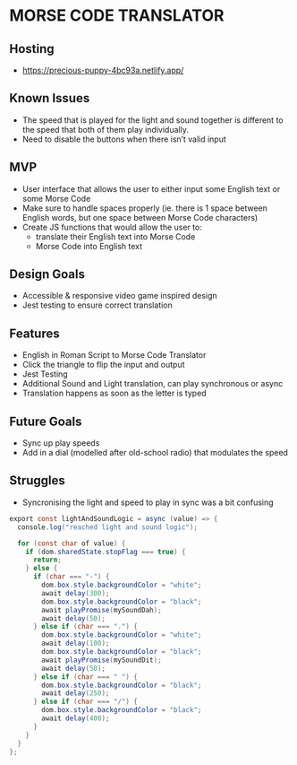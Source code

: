 # MORSE CODE TRANSLATOR

## Hosting

- https://precious-puppy-4bc93a.netlify.app/

## Known Issues

- The speed that is played for the light and sound together is different to the speed that both of them play individually. 
- Need to disable the buttons when there isn’t valid input

## MVP

- User interface that allows the user to either input some English text or some Morse Code
- Make sure to handle spaces properly (ie. there is 1 space between English words, but one space between Morse Code characters)
- Create JS functions that would allow the user to:
    * translate their English text into Morse Code
    * Morse Code into English text

## Design Goals 

- Accessible & responsive video game inspired design
- Jest testing to ensure correct translation

## Features

- English in Roman Script to Morse Code Translator
- Click the triangle to flip the input and output
- Jest Testing
- Additional Sound and Light translation, can play synchronous or async
- Translation happens as soon as the letter is typed

## Future Goals

- Sync up play speeds
- Add in a dial (modelled after old-school radio) that modulates the speed

## Struggles

- Syncronising the light and speed to play in sync was a bit confusing
```java
export const lightAndSoundLogic = async (value) => {
  console.log("reached light and sound logic");

  for (const char of value) {
    if (dom.sharedState.stopFlag === true) {
      return;
    } else {
      if (char === "-") {
        dom.box.style.backgroundColor = "white";
        await delay(300);
        dom.box.style.backgroundColor = "black";
        await playPromise(mySoundDah);
        await delay(50);
      } else if (char === ".") {
        dom.box.style.backgroundColor = "white";
        await delay(100);
        dom.box.style.backgroundColor = "black";
        await playPromise(mySoundDit);
        await delay(50);
      } else if (char === " ") {
        dom.box.style.backgroundColor = "black";
        await delay(250);
      } else if (char === "/") {
        dom.box.style.backgroundColor = "black";
        await delay(400);
      }
    }
  }
};
```
